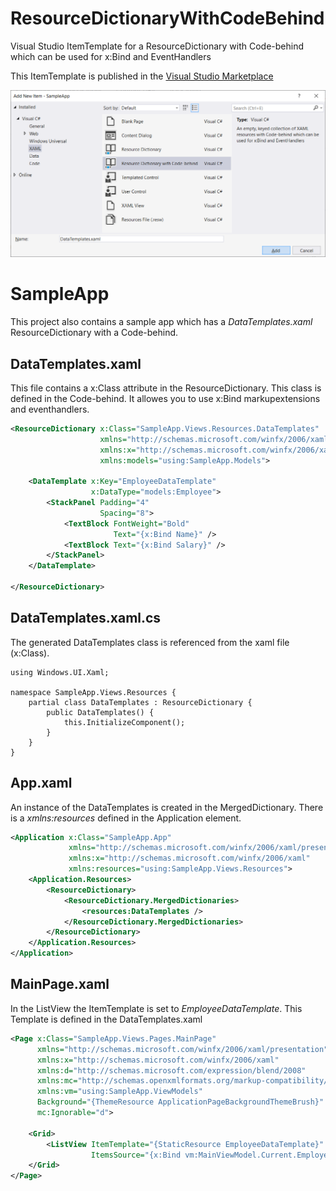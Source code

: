 # ResourceDictionaryWithCodeBehind
Visual Studio ItemTemplate for a ResourceDictionary with Code-behind which can be used for x:Bind and EventHandlers

This ItemTemplate is published in the [Visual Studio Marketplace](https://marketplace.visualstudio.com/items?itemName=FonsSonnemans.ResourceDictionaryWithCodeBehindPackage)

![Add New Item dialog](/AddNewItem.png)

# SampleApp
This project also contains a sample app which has a *DataTemplates.xaml* ResourceDictionary with a Code-behind.

## DataTemplates.xaml
This file contains a x:Class attribute in the ResourceDictionary. This class is defined in the Code-behind. It allowes you to use x:Bind markupextensions and eventhandlers.

```xml
<ResourceDictionary x:Class="SampleApp.Views.Resources.DataTemplates"
                    xmlns="http://schemas.microsoft.com/winfx/2006/xaml/presentation"
                    xmlns:x="http://schemas.microsoft.com/winfx/2006/xaml"
                    xmlns:models="using:SampleApp.Models">

    <DataTemplate x:Key="EmployeeDataTemplate"
                  x:DataType="models:Employee">
        <StackPanel Padding="4"
                    Spacing="8">
            <TextBlock FontWeight="Bold"
                       Text="{x:Bind Name}" />
            <TextBlock Text="{x:Bind Salary}" />
        </StackPanel>
    </DataTemplate>

</ResourceDictionary>
```

## DataTemplates.xaml.cs
The generated DataTemplates class is referenced from the xaml file (x:Class). 

```
using Windows.UI.Xaml;

namespace SampleApp.Views.Resources {
    partial class DataTemplates : ResourceDictionary {
        public DataTemplates() {
            this.InitializeComponent();
        }
    }
}
```

## App.xaml
An instance of the DataTemplates is created in the MergedDictionary. There is a *xmlns:resources* defined in the Application element.
```xml
<Application x:Class="SampleApp.App"
             xmlns="http://schemas.microsoft.com/winfx/2006/xaml/presentation"
             xmlns:x="http://schemas.microsoft.com/winfx/2006/xaml"
             xmlns:resources="using:SampleApp.Views.Resources">
    <Application.Resources>
        <ResourceDictionary>
            <ResourceDictionary.MergedDictionaries>
                <resources:DataTemplates />
            </ResourceDictionary.MergedDictionaries>
        </ResourceDictionary>
    </Application.Resources>
</Application>
```

## MainPage.xaml
In the ListView the ItemTemplate is set to *EmployeeDataTemplate*. This Template is defined in the DataTemplates.xaml

```xml
<Page x:Class="SampleApp.Views.Pages.MainPage"
      xmlns="http://schemas.microsoft.com/winfx/2006/xaml/presentation"
      xmlns:x="http://schemas.microsoft.com/winfx/2006/xaml"
      xmlns:d="http://schemas.microsoft.com/expression/blend/2008"
      xmlns:mc="http://schemas.openxmlformats.org/markup-compatibility/2006"
      xmlns:vm="using:SampleApp.ViewModels"
      Background="{ThemeResource ApplicationPageBackgroundThemeBrush}"
      mc:Ignorable="d">

    <Grid>
        <ListView ItemTemplate="{StaticResource EmployeeDataTemplate}"
                  ItemsSource="{x:Bind vm:MainViewModel.Current.Employees}" />
    </Grid>
</Page>
```
